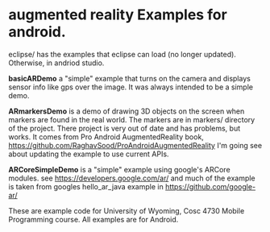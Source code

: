 augmented reality Examples for android.
================

eclipse/ has the examples that eclipse can load (no longer updated).  Otherwise, in andriod studio.

<b>basicARDemo</b> a "simple" example that turns on the camera and displays sensor info like gps over the image.  It was always intended to be a simple demo.
     
<b>ARmarkersDemo</b> is a demo of drawing 3D objects on the screen when markers are found in the real world.  The markers are in markers/ directory of the project.   There project is very out of date and has problems, but works.  It comes from Pro Android AugmentedReality book, https://github.com/RaghavSood/ProAndroidAugmentedReality  I'm going see about updating the example to use current APIs.

<b>ARCoreSimpleDemo</b> is a "simple" example using google's ARCore modules.  see https://developers.google.com/ar/  and much of the example is taken from googles hello_ar_java example in https://github.com/google-ar/ 

These are example code for University of Wyoming, Cosc 4730 Mobile Programming course. All examples are for Android.

